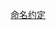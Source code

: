 ﻿


[命名约定](https://learn.microsoft.com/zh-cn/dotnet/csharp/fundamentals/coding-style/identifier-names) 